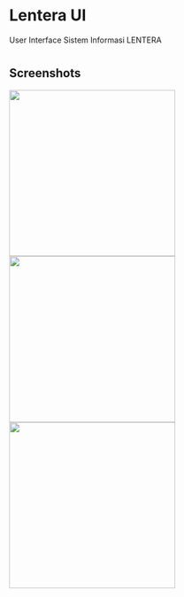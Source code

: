 # Lentera UI

User Interface Sistem Informasi LENTERA

#


## Screenshots

<p float="left">
<img src="https://user-images.githubusercontent.com/48177875/127734388-a8a1e100-7cd8-4d75-adfe-eb089fce2640.png" width="300">
<img src="https://user-images.githubusercontent.com/48177875/127734074-bb8c9413-4c09-4948-aac1-098734526ee5.png" width="300">
<img src="https://user-images.githubusercontent.com/48177875/127734072-07186f28-f21a-4e45-99ea-0ce306d12010.png" width="300">
</p>


